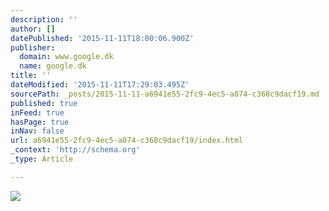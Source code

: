 ```yaml
---
description: ''
author: []
datePublished: '2015-11-11T18:00:06.900Z'
publisher:
  domain: www.google.dk
  name: google.dk
title: ''
dateModified: '2015-11-11T17:29:03.495Z'
sourcePath: _posts/2015-11-11-a6941e55-2fc9-4ec5-a074-c368c9dacf19.md
published: true
inFeed: true
hasPage: true
inNav: false
url: a6941e55-2fc9-4ec5-a074-c368c9dacf19/index.html
_context: 'http://schema.org'
_type: Article

---
```

![](http://the-grid-user-content.s3-us-west-2.amazonaws.com/7f2fd53d-a7e7-4970-b53d-17b4f338eb72.jpg)